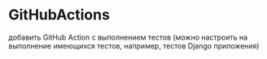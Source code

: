 # GitHubActions
добавить GitHub Action с выполнением тестов (можно настроить на выполнение имеющихся тестов, например, тестов Django приложения)
